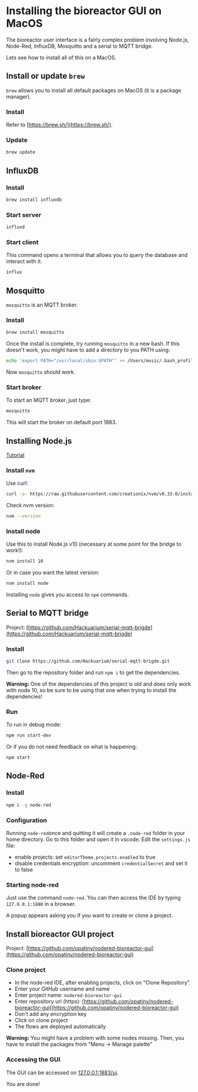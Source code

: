 # Installing the bioreactor GUI on MacOS

The bioreactor user interface is a fairly complex problem involving Node.js, Node-Red, InfluxDB, Mosquitto and a serial to MQTT bridge.

Lets see how to install all of this on a MacOS.

## Install or update `brew`

`brew` allows you to install all default packages on MacOS (it is a package manager).

### Install

Refer to [https://brew.sh/](https://brew.sh/).

### Update

```bash
brew update
```

## InfluxDB

### Install

```bash
brew install influxdb
```

### Start server

```bash
influxd
```

### Start client

This command opens a terminal that allows you to query the database and interact with it.

```bash
influx
```

## Mosquitto

`mosquitto` is an MQTT broker.

### Install

```bash
brew install mosquitto
```

Once the install is complete, try running `mosquitto` in a new bash. If this doesn't work, you might have to add a directory to you PATH using:

```bash
echo 'export PATH="/usr/local/sbin:$PATH"' >> /Users/music/.bash_profile
```

Now `mosquitto` should work.

### Start broker

To start an MQTT broker, just type:

```bash
mosquitto
```

This will start the broker on default port 1883.

## Installing Node.js

[Tutorial](https://nodesource.com/blog/installing-node-js-tutorial-using-nvm-on-mac-os-x-and-ubuntu/)

### Install `nvm`

Use curl:

```bash
curl -o- https://raw.githubusercontent.com/creationix/nvm/v0.33.0/install.sh | bash
```

Check nvm version:

```bash
nvm --version
```

### Install node

Use this to install Node.js v10 (necessary at some point for the bridge to work!):

```bash
nvm install 10
```

Or in case you want the latest version:

```bash
nvm install node
```

Installing `node` gives you access to `npm` commands.

## Serial to MQTT bridge

Project: [https://github.com/Hackuarium/serial-mqtt-brigde](https://github.com/Hackuarium/serial-mqtt-brigde)

### Install

```bash
git clone https://github.com/Hackuarium/serial-mqtt-brigde.git
```

Then go to the repository folder and run `npm i` to get the dependencies.

**Warning:** One of the dependencies of this project is old and does only work with node 10, so be sure to be using that one when trying to install the dependencies!

### Run

To run in debug mode:

```bash
npm run start-dev
```

Or if you do not need feedback on what is happening:

```bash
npm start
```

## Node-Red

### Install

```bash
npm i -g node-red
```

### Configuration

Running `node-red`once and quitting it will create a `.node-red` folder in your home directory. Go to this folder and open it in vscode. Edit the `settings.js` file:

- enable projects: set `editorTheme.projects.enabled` to true
- disable credentials encryption: uncomment `credentialSecret` and set it to false

### Starting node-red

Just use the command `node-red`. You can then access the IDE by typing `127.0.0.1:1880` in a browser.

A popup appears asking you if you want to create or clone a project.

## Install bioreactor GUI project

Project: [https://github.com/opatiny/nodered-bioreactor-gui](https://github.com/opatiny/nodered-bioreactor-gui)

### Clone project

- In the node-red IDE, after enabling projects, click on "Clone Repository".
- Enter your GitHub username and name
- Enter project name: `nodered-bioreactor-gui`
- Enter repository url (https): [https://github.com/opatiny/nodered-bioreactor-gui](https://github.com/opatiny/nodered-bioreactor-gui)
- Don't add any encryption key
- Click on clone project
- The flows are deployed automatically

**Warning:** You might have a problem with some nodes missing. Then, you have to install the packages from "Menu -> Manage palette"

### Accessing the GUI

The GUI can be accessed on [127.0.0.1:1883/ui](127.0.0.1:1883/ui).

You are done!

